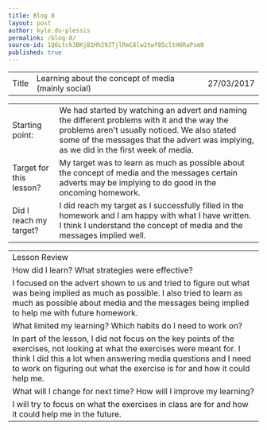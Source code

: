 ```yaml
---
title: Blog 8
layout: post
author: kyle.du-plessis
permalink: /blog-8/
source-id: 1Q6Ltck3BKjB1Hh29JTjlRmC6lwJtwf85cltH6RaPsm0
published: true
---
```

<table>
  <tr>
    <td>Title</td>
    <td>Learning about the concept of media (mainly social) </td>
    <td></td>
    <td>27/03/2017</td>
  </tr>
</table>


<table>
  <tr>
    <td>Starting point:</td>
    <td>We had started by watching an advert and naming the different problems with it and the way the problems aren't usually noticed. We also stated some of the messages that the advert was implying, as we did in the first week of media.</td>
  </tr>
  <tr>
    <td>Target for this lesson?</td>
    <td>My target was to learn as much as possible about the concept of media and the messages certain adverts may be implying to do good in the oncoming homework.</td>
  </tr>
  <tr>
    <td>Did I reach my target? </td>
    <td>I did reach my target as I successfully filled in the homework and I am happy with what I have written. I think I understand the concept of media and the messages implied well.</td>
  </tr>
</table>


<table>
  <tr>
    <td>Lesson Review</td>
  </tr>
  <tr>
    <td>How did I learn? What strategies were effective? </td>
  </tr>
  <tr>
    <td>I focused on the advert shown to us and tried to figure out what was being implied as much as possible. I also tried to learn as much as possible about media and the messages being implied to help me with future homework.</td>
  </tr>
  <tr>
    <td>What limited my learning? Which habits do I need to work on? </td>
  </tr>
  <tr>
    <td>In part of the lesson, I did not focus on the key points of the exercises, not looking at what the exercises were meant for. I think I did this a lot when answering media questions and I need to work on figuring out what the exercise is for and how it could help me.</td>
  </tr>
  <tr>
    <td>What will I change for next time? How will I improve my learning?</td>
  </tr>
  <tr>
    <td>I will try to focus on what the exercises in class are for and how it could help me in the future.</td>
  </tr>
</table>


